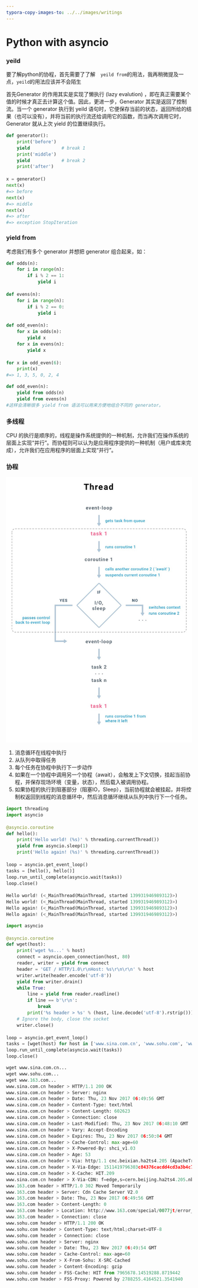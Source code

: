 ```yaml
---
typora-copy-images-to: ../../images/writings
---
```


# **Python with asyncio**

### yeild

要了解python的协程，首先需要了了解``  yeild from``的用法，我再稍微提及一点，``yeild``的用法应该并不会陌生

首先Generator 的作用其实是实现了懒执行 (lazy evalution) ，即在真正需要某个值的时候才真正去计算这个值。因此，更进一步，Generator 其实是返回了控制流。当一个 generator 执行到 yeild 语句时，它便保存当前的状态，返回所给的结果（也可以没有），并将当前的执行流还给调用它的函数，而当再次调用它时，Generator 就从上次 yield 的位置继续执行。

```python
def generator():
    print('before')
    yield            # break 1
    print('middle')
    yield            # break 2
    print('after')

x = generator()
next(x)
#=> before
next(x)
#=> middle
next(x)
#=> after
#=> exception StopIteration
```

### yield from

考虑我们有多个 generator 并想把 generator 组合起来，如：

```python
def odds(n):
    for i in range(n):
        if i % 2 == 1:
            yield i

def evens(n):
    for i in range(n):
        if i % 2 == 0:
            yield i

def odd_even(n):
    for x in odds(n):
        yield x
    for x in evens(n):
        yield x

for x in odd_even(6):
    print(x)
#=> 1, 3, 5, 0, 2, 4
```

```python
def odd_even(n):
    yield from odds(n)
    yield from evens(n)
#这样会清晰很多 yield from 语法可以用来方便地组合不同的 generator。
```

### 多线程

CPU 的执行是顺序的，线程是操作系统提供的一种机制，允许我们在操作系统的层面上实现“并行”。而协程则可以认为是应用程序提供的一种机制（用户或库来完成），允许我们在应用程序的层面上实现“并行”。

### 协程

![0-s1GH0YO9ZNdEEDxo](../../images/writings/0-s1GH0YO9ZNdEEDxo.jpg)

1. 消息循环在线程中执行
2. 从队列中取得任务
3. 每个任务在协程中执行下一步动作
4. 如果在一个协程中调用另一个协程（await），会触发上下文切换，挂起当前协程，并保存现场环境（变量，状态），然后载入被调用协程。
5. 如果协程的执行到阻塞部分（阻塞IO，Sleep），当前协程就会被挂起，并将控制权返回到线程的消息循环中，然后消息循环继续从队列中执行下一个任务。





```python
import threading
import asyncio

@asyncio.coroutine
def hello():
    print('Hello world! (%s)' % threading.currentThread())
    yield from asyncio.sleep(1)
    print('Hello again! (%s)' % threading.currentThread())

loop = asyncio.get_event_loop()
tasks = [hello(), hello()]
loop.run_until_complete(asyncio.wait(tasks))
loop.close()

Hello world! (<_MainThread(MainThread, started 139931946989312)>)
Hello world! (<_MainThread(MainThread, started 139931946989312)>)
Hello again! (<_MainThread(MainThread, started 139931946989312)>)
Hello again! (<_MainThread(MainThread, started 139931946989312)>)
```



```python
import asyncio

@asyncio.coroutine
def wget(host):
    print('wget %s...' % host)
    connect = asyncio.open_connection(host, 80)
    reader, writer = yield from connect
    header = 'GET / HTTP/1.0\r\nHost: %s\r\n\r\n' % host
    writer.write(header.encode('utf-8'))
    yield from writer.drain()
    while True:
        line = yield from reader.readline()
        if line == b'\r\n':
            break
        print('%s header > %s' % (host, line.decode('utf-8').rstrip()))
    # Ignore the body, close the socket
    writer.close()

loop = asyncio.get_event_loop()
tasks = [wget(host) for host in ['www.sina.com.cn', 'www.sohu.com', 'www.163.com']]
loop.run_until_complete(asyncio.wait(tasks))
loop.close()
```

```python
wget www.sina.com.cn...
wget www.sohu.com...
wget www.163.com...
www.sina.com.cn header > HTTP/1.1 200 OK
www.sina.com.cn header > Server: nginx
www.sina.com.cn header > Date: Thu, 23 Nov 2017 06:49:56 GMT
www.sina.com.cn header > Content-Type: text/html
www.sina.com.cn header > Content-Length: 602623
www.sina.com.cn header > Connection: close
www.sina.com.cn header > Last-Modified: Thu, 23 Nov 2017 06:48:10 GMT
www.sina.com.cn header > Vary: Accept-Encoding
www.sina.com.cn header > Expires: Thu, 23 Nov 2017 06:50:04 GMT
www.sina.com.cn header > Cache-Control: max-age=60
www.sina.com.cn header > X-Powered-By: shci_v1.03
www.sina.com.cn header > Age: 53
www.sina.com.cn header > Via: http/1.1 cnc.beixian.ha2ts4.205 (ApacheTrafficServer/6.2.1 [cHs f ]), http/1.1 cern.beijing.ha2ts4.209 (ApacheTrafficServer/6.2.1 [cHs f ])
www.sina.com.cn header > X-Via-Edge: 1511419796303c84376cacdd4cd3a3b4c7983
www.sina.com.cn header > X-Cache: HIT.209
www.sina.com.cn header > X-Via-CDN: f=edge,s=cern.beijing.ha2ts4.205.nb.sinaedge.com,c=202.118.67.200;f=Edge,s=cern.beijing.ha2ts4.209,c=58.205.212.205
www.163.com header > HTTP/1.0 302 Moved Temporarily
www.163.com header > Server: Cdn Cache Server V2.0
www.163.com header > Date: Thu, 23 Nov 2017 06:49:56 GMT
www.163.com header > Content-Length: 0
www.163.com header > Location: http://www.163.com/special/0077jt/error_isp.html
www.163.com header > Connection: close
www.sohu.com header > HTTP/1.1 200 OK
www.sohu.com header > Content-Type: text/html;charset=UTF-8
www.sohu.com header > Connection: close
www.sohu.com header > Server: nginx
www.sohu.com header > Date: Thu, 23 Nov 2017 06:49:54 GMT
www.sohu.com header > Cache-Control: max-age=60
www.sohu.com header > X-From-Sohu: X-SRC-Cached
www.sohu.com header > Content-Encoding: gzip
www.sohu.com header > FSS-Cache: HIT from 7965678.14519288.8719442
www.sohu.com header > FSS-Proxy: Powered by 2788255.4164521.3541940
```


